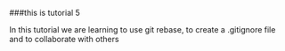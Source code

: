 ###this is tutorial 5

In this tutorial we are learning to use git rebase, to create a .gitignore file and to collaborate with others